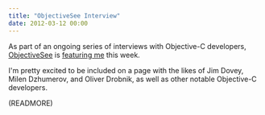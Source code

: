 ```yaml
---
title: "ObjectiveSee Interview"
date: 2012-03-12 00:00
---
```


As part of an ongoing series of interviews with Objective-C developers, [ObjectiveSee](http://www.objectivesee.com/) is [featuring me](http://www.objectivesee.com/ash.furrow.html) this week. 



I'm pretty excited to be included on a page with the likes of Jim Dovey, Milen Dzhumerov, and Oliver Drobnik, as well as other notable Objective-C developers.

(READMORE)
